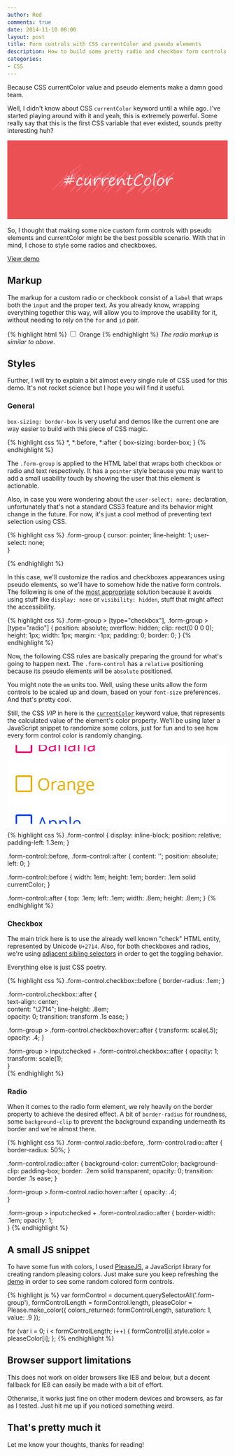 ```yaml
---
author: Red
comments: true
date: 2014-11-10 08:00
layout: post
title: Form controls with CSS currentColor and pseudo elements
description: How to build some pretty radio and checkbox form controls using the CSS currentColor keyword and pseudo elements.
categories:
- CSS
---
```


Because CSS currentColor value and pseudo elements make a damn good team.

Well, I didn't know about CSS `currentColor` keyword until a while ago. I've started playing around with it and yeah, this is extremely powerful. Some really say that this is the first CSS variable that ever existed, sounds pretty interesting huh?

![CSS](/wp-content/uploads/2014/11/css-currentcolor.png)

<!-- more -->

So, I thought that making some nice custom form controls with pseudo elements and currentColor might be the best possible scenario. With that in mind, I chose to style some radios and checkboxes.

[View demo](/wp-content/uploads/2014/11/custom-form-controls.html) 

## Markup

The markup for a custom radio or checkbook consist of a `label` that wraps both the `input` and the proper text. As you already know, wrapping everything together this way, will allow you to improve the usability for it, without needing to rely on the `for` and `id` pair.

{% highlight html %}
<label class="form-group">
  <input type="checkbox">
  <span class="form-control checkbox">
    Orange
  </span>
</label>
{% endhighlight %}
*The radio markup is similar to above.*

## Styles

Further, I will try to explain a bit almost every single rule of CSS used for this demo. It's not rocket science but I hope you will find it useful.

### General

`box-sizing: border-box` is very useful and demos like the current one are way easier to build with this piece of CSS magic.

{% highlight css %}
*,
*:before,
*:after {
  box-sizing: border-box;
}
{% endhighlight %}

The `.form-group` is applied to the HTML label that wraps both checkbox or radio and text respectively. It has a `pointer` style because you may want to add a small usability touch by showing the user that this element is actionable.

Also, in case you were wondering about the `user-select: none;` declaration, unfortunately that's not a standard CSS3 feature and its behavior might change in the future. For now, it's just a cool method of preventing text selection using CSS.

{% highlight css %}
.form-group {
  cursor: pointer;
  line-height: 1;
  user-select: none;            
}

{% endhighlight %}

In this case, we'll customize the radios and checkboxes appearances using pseudo elements, so we'll have to somehow hide the native form controls. The following is one of the [most appropriate](http://a11yproject.com/posts/how-to-hide-content/) solution because it avoids using stuff like `display: none` or `visibility: hidden`, stuff that might affect the accessibility.

{% highlight css %}
.form-group > [type="checkbox"],
.form-group > [type="radio"] {
  position: absolute; 
  overflow: hidden; 
  clip: rect(0 0 0 0); 
  height: 1px; width: 1px; 
  margin: -1px; padding: 0; border: 0; 
}
{% endhighlight %}

Now, the following CSS rules are basically preparing the ground for what's going to happen next. The `.form-control` has a `relative` positioning because its pseudo elements will be `absolute` positioned. 

You might note the `em` units too. Well, using these units allow the form controls to be scaled up and down, based on your `font-size` preferences. And that's pretty cool.

Still, the CSS *VIP* in here is the [`currentColor`](https://developer.mozilla.org/en-US/docs/Web/CSS/color_value#currentColor_keyword) keyword value, that represents the calculated value of the element's color property. We'll be using later a JavaScript snippet to randomize some colors, just for fun and to see how every form control color is randomly changing.

![CSS form control with pseudo elements](/wp-content/uploads/2014/11/form-control-pseudo-elements.gif)

{% highlight css %}
.form-control {
  display: inline-block;
  position: relative;
  padding-left: 1.3em;
}

.form-control::before,
.form-control::after {
  content: '';
  position: absolute;
  left: 0;
}        

.form-control::before {
  width: 1em;
  height: 1em;
  border: .1em solid currentColor;
}

.form-control::after {
  top: .1em; left: .1em;
  width: .8em; height: .8em;
}
{% endhighlight %}

### Checkbox

The main trick here is to use the already well known "check" HTML entity, represented by Unicode `U+2714`. Also, for both checkboxes and radios, we're using [adjacent sibling selectors](https://developer.mozilla.org/en-US/docs/Web/CSS/Adjacent_sibling_selectors) in order to get the toggling behavior.

Everything else is just CSS poetry.

{% highlight css %}
.form-control.checkbox::before {
  border-radius: .1em;
}

.form-control.checkbox::after {  
  text-align: center;          
  content: "\2714";
  line-height: .8em;                   
  opacity: 0;
  transition: transform .1s ease;
}

.form-group > .form-control.checkbox:hover::after {
  transform: scale(.5);
  opacity: .4;
}

.form-group > input:checked + .form-control.checkbox::after {
  opacity: 1;
  transform: scale(1);       
}  
{% endhighlight %}

### Radio

When it comes to the radio form element, we rely heavily on the border property to achieve the desired effect. A bit of `border-radius` for roundness, some `background-clip` to prevent the background expanding underneath its border and we're almost there.

{% highlight css %}
.form-control.radio::before,
.form-control.radio::after {
  border-radius: 50%;
}

.form-control.radio::after {
  background-color: currentColor;
  background-clip: padding-box;
  border: .2em solid transparent;
  opacity: 0;
  transition: border .1s ease;
}

.form-group >.form-control.radio:hover::after {
  opacity: .4;          
}            

.form-group > input:checked + .form-control.radio::after {
  border-width: .1em;
  opacity: 1;         
}
{% endhighlight %}

## A small JS snippet

To have some fun with colors, I used [PleaseJS](http://www.checkman.io/please/), a JavaScript library for creating random pleasing colors. Just make sure you keep refreshing the [demo](/wp-content/uploads/2014/11/custom-form-controls.html) in order to see some random colored form controls.

{% highlight js %}
var formControl       = document.querySelectorAll('.form-group'),
    formControlLength = formControl.length,
    pleaseColor       = Please.make_color({
      colors_returned: formControlLength,
      saturation: 1,
      value: .9
    });

for (var i = 0; i < formControlLength; i++) {
  formControl[i].style.color = pleaseColor[i];
};
{% endhighlight %}

## Browser support limitations

This does not work on older browsers like IE8 and below, but a decent fallback for IE8 can easily be made with a bit of effort. 

Otherwise, it works just fine on other modern devices and browsers, as far as I tested. Just hit me up if you noticed something weird.

## That's pretty much it

Let me know your thoughts, thanks for reading!
